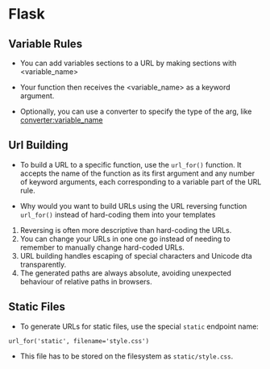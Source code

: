 # Flask

## Variable Rules

* You can add variables sections to a URL by making sections with <variable_name>

* Your function then receives the <variable_name> as a keyword argument.

* Optionally, you can use a converter to specify the type of the arg, like
<converter:variable_name>

## Url Building

* To build a URL to a specific function, use the `url_for()` function.
It accepts the name of the function as its first argument and any number
of keyword arguments, each corresponding to a variable part of the URL
rule.

* Why would you want to build URLs using the URL reversing function
`url_for()` instead of hard-coding them into your templates

1. Reversing is often more descriptive than hard-coding the URLs.
2. You can change your URLs in one one go instead of needing to remember
to manually change hard-coded URLs.
3. URL building handles escaping of special characters and Unicode dta
transparently.
4. The generated paths are always absolute, avoiding unexpected behaviour
of relative paths in browsers.

## Static Files

* To generate URLs for static files, use the special `static` endpoint
name:
```
url_for('static', filename='style.css')
```

* This file has to be stored on the filesystem as `static/style.css`.

